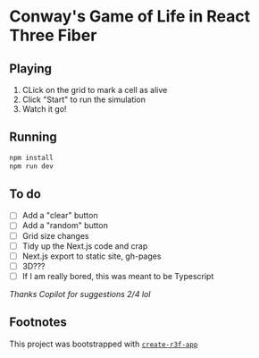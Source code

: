 # Conway's Game of Life in React Three Fiber

## Playing

1. CLick on the grid to mark a cell as alive
2. Click "Start" to run the simulation
3. Watch it go!

## Running

```bash
npm install
npm run dev
```

## To do

- [ ] Add a "clear" button
- [ ] Add a "random" button
- [ ] Grid size changes
- [ ] Tidy up the Next.js code and crap
- [ ] Next.js export to static site, gh-pages
- [ ] 3D???
- [ ] If I am really bored, this was meant to be Typescript

_Thanks Copilot for suggestions 2/4 lol_

## Footnotes
This project was bootstrapped with [`create-r3f-app`](https://github.com/utsuboco/create-r3f-app)
